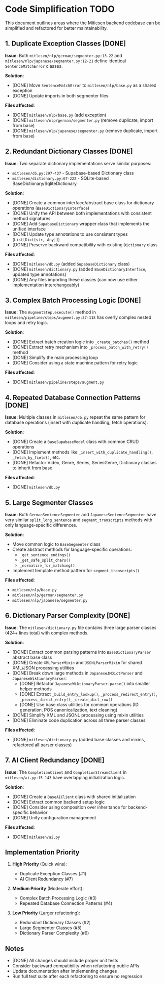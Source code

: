 # Code Simplification TODO

This document outlines areas where the Mitlesen backend codebase can be simplified and refactored for better maintainability.

## 1. Duplicate Exception Classes [DONE]

**Issue**: Both `mitlesen/nlp/german/segmenter.py:13-22` and `mitlesen/nlp/japanese/segmenter.py:12-21` define identical `SentenceMatchError` classes.

**Solution**: 
- [DONE] Move `SentenceMatchError` to `mitlesen/nlp/base.py` as a shared exception
- [DONE] Update imports in both segmenter files

**Files affected**:
- [DONE] `mitlesen/nlp/base.py` (add exception)
- [DONE] `mitlesen/nlp/german/segmenter.py` (remove duplicate, import from base)
- [DONE] `mitlesen/nlp/japanese/segmenter.py` (remove duplicate, import from base)

## 2. Redundant Dictionary Classes [DONE]

**Issue**: Two separate dictionary implementations serve similar purposes:
- `mitlesen/db.py:297-437` - Supabase-based Dictionary class
- `mitlesen/dictionary.py:67-222` - SQLite-based BaseDictionary/SqliteDictionary

**Solution**:
- [DONE] Create a common interface/abstract base class for dictionary operations (`BaseDictionaryInterface`)
- [DONE] Unify the API between both implementations with consistent method signatures
- [DONE] Add `SupabaseDictionary` wrapper class that implements the unified interface
- [DONE] Update type annotations to use consistent types (`List[Dict[str, Any]]`)
- [DONE] Preserve backward compatibility with existing `Dictionary` class

**Files affected**:
- [DONE] `mitlesen/db.py` (added `SupabaseDictionary` class)
- [DONE] `mitlesen/dictionary.py` (added `BaseDictionaryInterface`, updated type annotations)
- [DONE] Any files importing these classes (can now use either implementation interchangeably)

## 3. Complex Batch Processing Logic [DONE]

**Issue**: The `AugmentStep.execute()` method in `mitlesen/pipeline/steps/augment.py:37-118` has overly complex nested loops and retry logic.

**Solution**:
- [DONE] Extract batch creation logic into `_create_batches()` method
- [DONE] Extract retry mechanism into `_process_batch_with_retry()` method
- [DONE] Simplify the main processing loop
- [DONE] Consider using a state machine pattern for retry logic

**Files affected**:
- [DONE] `mitlesen/pipeline/steps/augment.py`

## 4. Repeated Database Connection Patterns [DONE]

**Issue**: Multiple classes in `mitlesen/db.py` repeat the same pattern for database operations (insert with duplicate handling, fetch operations).

**Solution**:
- [DONE] Create a `BaseSupabaseModel` class with common CRUD operations
- [DONE] Implement methods like `_insert_with_duplicate_handling()`, `_fetch_by_field()`, etc.
- [DONE] Refactor Video, Genre, Series, SeriesGenre, Dictionary classes to inherit from base

**Files affected**:
- [DONE] `mitlesen/db.py`

## 5. Large Segmenter Classes

**Issue**: Both `GermanSentenceSegmenter` and `JapaneseSentenceSegmenter` have very similar `split_long_sentence` and `segment_transcripts` methods with only language-specific differences.

**Solution**:
- Move common logic to `BaseSegmenter` class
- Create abstract methods for language-specific operations:
  - `_get_sentence_endings()`
  - `_get_safe_split_chars()`
  - `_normalize_for_matching()`
- Implement template method pattern for `segment_transcripts()`

**Files affected**:
- `mitlesen/nlp/base.py`
- `mitlesen/nlp/german/segmenter.py`
- `mitlesen/nlp/japanese/segmenter.py`

## 6. Dictionary Parser Complexity [DONE]

**Issue**: The `mitlesen/dictionary.py` file contains three large parser classes (424+ lines total) with complex methods.

**Solution**:
- [DONE] Extract common parsing patterns into `BaseDictionaryParser` abstract base class
- [DONE] Create `XMLParserMixin` and `JSONLParserMixin` for shared XML/JSON processing utilities
- [DONE] Break down large methods in `JapaneseJMDictParser` and `JapaneseWiktionaryParser`:
  - [DONE] Refactor `JapaneseWiktionaryParser.parse()` into smaller helper methods
  - [DONE] Extract `_build_entry_lookup()`, `_process_redirect_entry()`, `_process_direct_entry()`, `_create_dict_row()`
  - [DONE] Use base class utilities for common operations (ID generation, POS canonicalization, text cleaning)
- [DONE] Simplify XML and JSONL processing using mixin utilities
- [DONE] Eliminate code duplication across all three parser classes

**Files affected**:
- [DONE] `mitlesen/dictionary.py` (added base classes and mixins, refactored all parser classes)

## 7. AI Client Redundancy [DONE]

**Issue**: The `CompletionClient` and `CompletionStreamClient` in `mitlesen/ai.py:15-143` have overlapping initialization logic.

**Solution**:
- [DONE] Create a `BaseAIClient` class with shared initialization
- [DONE] Extract common backend setup logic
- [DONE] Consider using composition over inheritance for backend-specific behavior
- [DONE] Unify configuration management

**Files affected**:
- [DONE] `mitlesen/ai.py`

## Implementation Priority

1. **High Priority** (Quick wins):
   - Duplicate Exception Classes (#1)
   - AI Client Redundancy (#7)

2. **Medium Priority** (Moderate effort):
   - Complex Batch Processing Logic (#3)
   - Repeated Database Connection Patterns (#4)

3. **Low Priority** (Larger refactoring):
   - Redundant Dictionary Classes (#2)
   - Large Segmenter Classes (#5)
   - Dictionary Parser Complexity (#6)

## Notes

- [DONE] All changes should include proper unit tests
- Consider backward compatibility when refactoring public APIs
- Update documentation after implementing changes
- Run full test suite after each refactoring to ensure no regression